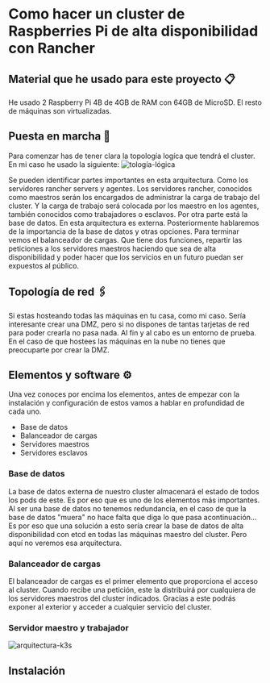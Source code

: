 # Como hacer un cluster de Raspberries Pi de alta disponibilidad con Rancher
## Material que he usado para este proyecto 📋
He usado 2 Raspberry Pi 4B de 4GB de RAM con 64GB de MicroSD.
El resto de máquinas son virtualizadas.

## Puesta en marcha 🚀
Para comenzar has de tener clara la topología logíca que tendrá el cluster. En mi caso he usado la siguiente:
![tología-lógica](https://rancher.com/docs/img/rancher/k3s-architecture-ha-server.png)

Se pueden identificar partes importantes en esta arquitectura. Como los servidores rancher servers y agentes. Los servidores rancher, conocidos como maestros serán los encargados de administrar la carga de trabajo del cluster. Y la carga de trabajo será colocada por los maestro en los agentes, también conocidos como trabajadores o esclavos.
Por otra parte está la base de datos. En esta arquitectura es externa. Posteriormente hablaremos de la importancia de la base de datos y otras opciones.
Para terminar vemos el balanceador de cargas. Que tiene dos funciones, repartir las peticiones a los servidores maestros haciendo que sea de alta disponibilidad y poder hacer que los servicios en un futuro puedan ser expuestos al público.

## Topología de red 🖇️
Si estas hosteando todas las máquinas en tu casa, como mi caso. Sería interesante crear una DMZ, pero si no dispones de tantas tarjetas de red para poder crearla no pasa nada. Al fin y al cabo es un entorno de prueba. En el caso de que hostees las máquinas en la nube no tienes que preocuparte por crear la DMZ.

## Elementos y software ⚙️
Una vez conoces por encima los elementos, antes de empezar con la instalación y configuración de estos vamos a hablar en profundidad de cada uno.

*  Base de datos
*  Balanceador de cargas
*  Servidores maestros
*  Servidores esclavos

### Base de datos
La base de datos externa de nuestro cluster almacenará el estado de todos los pods de este. Es por eso que es uno de los elementos más importantes. Al ser una base de datos no tenemos redundancia, en el caso de que la base de datos "muera" no hace falta que diga lo que pasa acontinuación... Es por eso que una solución a esto sería crear la base de datos de alta disponibilidad con etcd en todas las máquinas maestro del cluster. Pero aquí no veremos esa arquitectura.

### Balanceador de cargas
El balanceador de cargas es el primer elemento que proporciona el acceso al cluster. Cuando recibe una petición, este la distribuirá por cualquiera de los servidores maestros del cluster indicados. Gracias a este podrás exponer al exterior y acceder a cualquier servicio del cluster.

### Servidor maestro y trabajador

![arquitectura-k3s](https://it.baiked.com/wp-content/uploads/2019/04/a0393e038e774a18a79b0b8c2240f466.jpeg)

## Instalación




